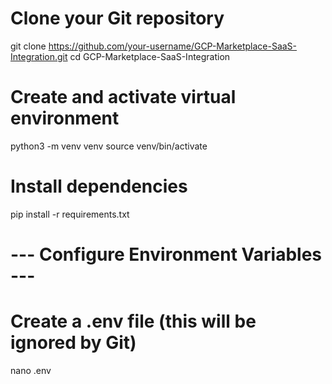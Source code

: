 # Clone your Git repository
git clone https://github.com/your-username/GCP-Marketplace-SaaS-Integration.git
cd GCP-Marketplace-SaaS-Integration

# Create and activate virtual environment
python3 -m venv venv
source venv/bin/activate

# Install dependencies
pip install -r requirements.txt

# --- Configure Environment Variables ---
# Create a .env file (this will be ignored by Git)
nano .env
